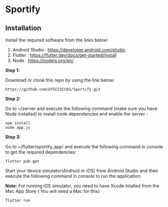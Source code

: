 # Sportify

## Installation

Install the required software from the links below:

1. Android Studio : https://developer.android.com/studio
2. Flutter : https://flutter.dev/docs/get-started/install
3. Node : https://nodejs.org/en/

**Step 1:**

Download or clone this repo by using the link below:
```
https://github.com/UTSCCSCC01/Sportify.git
```

**Step 2:**

Go to ~/server and execute the following command (make sure you have Node installed) to install node dependencies and  enable the server :
```
npm install
node app.js
```

**Step 3:**

Go to ~/flutter/sportify_app/ and execute the following command in console to get the required dependencies:

```
flutter pub get
```
Start your device simulator(Android or iOS) from Android Studio and then execute the following command in console to run the application:

**Note:** For running iOS simulator, you need to have Xcode intalled from the Mac App Store ( You will need a Mac for this)

```
flutter run
```






